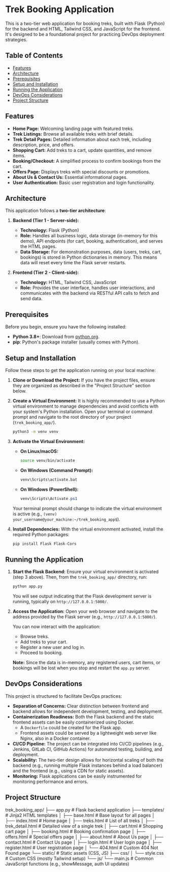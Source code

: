 # Trek Booking Application

This is a two-tier web application for booking treks, built with Flask (Python) for the backend and HTML, Tailwind CSS, and JavaScript for the frontend. It's designed to be a foundational project for practicing DevOps deployment strategies.

## Table of Contents

* [Features](#features)
* [Architecture](#architecture)
* [Prerequisites](#prerequisites)
* [Setup and Installation](#setup-and-installation)
* [Running the Application](#running-the-application)
* [DevOps Considerations](#devops-considerations)
* [Project Structure](#project-structure)

## Features

* **Home Page:** Welcoming landing page with featured treks.
* **Trek Listings:** Browse all available treks with brief details.
* **Trek Detail Pages:** Detailed information about each trek, including description, price, and offers.
* **Shopping Cart:** Add treks to a cart, update quantities, and remove items.
* **Booking/Checkout:** A simplified process to confirm bookings from the cart.
* **Offers Page:** Displays treks with special discounts or promotions.
* **About Us & Contact Us:** Essential informational pages.
* **User Authentication:** Basic user registration and login functionality.

## Architecture

This application follows a **two-tier architecture**:

1.  **Backend (Tier 1 - Server-side):**
    * **Technology:** Flask (Python)
    * **Role:** Handles all business logic, data storage (in-memory for this demo), API endpoints (for cart, booking, authentication), and serves the HTML pages.
    * **Data Storage:** For demonstration purposes, data (users, treks, cart, bookings) is stored in Python dictionaries in memory. This means data will reset every time the Flask server restarts.

2.  **Frontend (Tier 2 - Client-side):**
    * **Technology:** HTML, Tailwind CSS, JavaScript
    * **Role:** Provides the user interface, handles user interactions, and communicates with the backend via RESTful API calls to fetch and send data.

## Prerequisites

Before you begin, ensure you have the following installed:

* **Python 3.8+**: Download from [python.org](https://www.python.org/downloads/).
* **pip**: Python's package installer (usually comes with Python).

## Setup and Installation

Follow these steps to get the application running on your local machine:

1.  **Clone or Download the Project:**
    If you have the project files, ensure they are organized as described in the "Project Structure" section below.

2.  **Create a Virtual Environment:**
    It is highly recommended to use a Python virtual environment to manage dependencies and avoid conflicts with your system's Python installation.
    Open your terminal or command prompt and navigate to the root directory of your project (`trek_booking_app/`).

    ```bash
    python3 -m venv venv
    ```

3.  **Activate the Virtual Environment:**
    * **On Linux/macOS:**
        ```bash
        source venv/bin/activate
        ```
    * **On Windows (Command Prompt):**
        ```cmd
        venv\Scripts\activate.bat
        ```
    * **On Windows (PowerShell):**
        ```powershell
        venv\Scripts\Activate.ps1
        ```
    Your terminal prompt should change to indicate the virtual environment is active (e.g., `(venv) your_username@your_machine:~/trek_booking_app$`).

4.  **Install Dependencies:**
    With the virtual environment activated, install the required Python packages:

    ```bash
    pip install Flask Flask-Cors
    ```

## Running the Application

1.  **Start the Flask Backend:**
    Ensure your virtual environment is activated (step 3 above). Then, from the `trek_booking_app/` directory, run:

    ```bash
    python app.py
    ```
    You will see output indicating that the Flask development server is running, typically on `http://127.0.0.1:5000/`.

2.  **Access the Application:**
    Open your web browser and navigate to the address provided by the Flask server (e.g., `http://127.0.0.1:5000/`).

    You can now interact with the application:
    * Browse treks.
    * Add treks to your cart.
    * Register a new user and log in.
    * Proceed to booking.

    **Note:** Since the data is in-memory, any registered users, cart items, or bookings will be lost when you stop and restart the `app.py` server.

## DevOps Considerations

This project is structured to facilitate DevOps practices:

* **Separation of Concerns:** Clear distinction between frontend and backend allows for independent development, testing, and deployment.
* **Containerization Readiness:** Both the Flask backend and the static frontend assets can be easily containerized using Docker.
    * A `Dockerfile` could be created for the Flask app.
    * Frontend assets could be served by a lightweight web server like Nginx, also in a Docker container.
* **CI/CD Pipeline:** The project can be integrated into CI/CD pipelines (e.g., Jenkins, GitLab CI, GitHub Actions) for automated testing, building, and deployment.
* **Scalability:** The two-tier design allows for horizontal scaling of both the backend (e.g., running multiple Flask instances behind a load balancer) and the frontend (e.g., using a CDN for static assets).
* **Monitoring:** Flask applications can be easily instrumented for monitoring performance and errors.

## Project Structure
trek_booking_app/
├── app.py                  # Flask backend application
├── templates/              # Jinja2 HTML templates
│   ├── base.html           # Base layout for all pages
│   ├── index.html          # Home page
│   ├── treks.html          # List of all treks
│   ├── trek_detail.html    # Detailed view of a single trek
│   ├── cart.html           # Shopping cart page
│   ├── booking.html        # Booking confirmation page
│   ├── offers.html         # Special offers page
│   ├── about.html          # About Us page
│   ├── contact.html        # Contact Us page
│   ├── login.html          # User login page
│   ├── register.html       # User registration page
│   └── 404.html            # Custom 404 Not Found page
└── static/                 # Static assets (CSS, JS)
├── css/
│   └── style.css       # Custom CSS (mostly Tailwind setup)
└── js/
└── main.js         # Common JavaScript functions (e.g., showMessage, auth UI updates)
